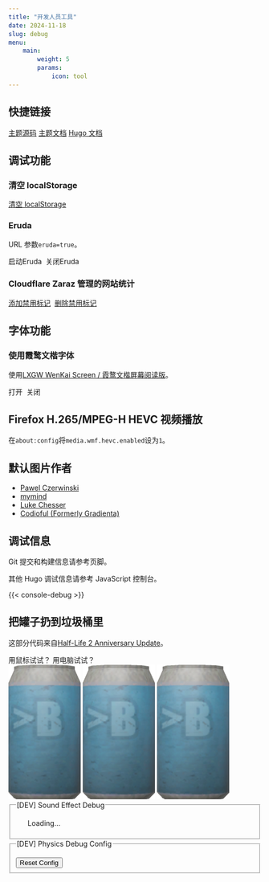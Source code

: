 ```yaml
---
title: "开发人员工具"
date: 2024-11-18
slug: debug
menu:
    main:
        weight: 5
        params:
            icon: tool
---
```


## 快捷链接

[主题源码](https://github.com/CaiJimmy/hugo-theme-stack) [主题文档](https://stack.jimmycai.com/config/) [Hugo 文档](https://gohugo.io/documentation/)

## 调试功能

### 清空 localStorage

<a class="link" href="javascript:void(0)" onclick="localStorage.clear();location.reload();">清空 localStorage</a>

### Eruda

URL 参数`eruda=true`。

<div class="eruda-btns">
    <a class="link" onclick="localStorage.setItem('active-eruda','true');location.reload();">启动Eruda</a>&nbsp;
    <a class="link" onclick="localStorage.removeItem('active-eruda');location.reload();">关闭Eruda</a>
</div>

### Cloudflare Zaraz 管理的网站统计

<div class="zaraz-btns">
    <script>
      function setCookie(cname, cvalue, exdays, domain) {
        var d = new Date();
        d.setTime(d.getTime() + exdays * 24 * 60 * 60 * 1000);
        var expires = "expires=" + d.toUTCString();
        var cookieString = cname + "=" + cvalue + ";" + expires + ";path=/";
        if (domain) {
          cookieString += ";domain=" + domain;
        }
        document.cookie = cookieString;
      }
      function getMainHost() {
        // https://developer.aliyun.com/article/195912
        let key = `mh_${Math.random()}`;
        let keyR = new RegExp(`(^|;)\\s*${key}=12345`);
        let expiredTime = new Date(0);
        let domain = document.domain;
        let domainList = domain.split(".");
        let urlItems = [];
        // 主域名一定会有两部分组成
        urlItems.unshift(domainList.pop());
        // 慢慢从后往前测试
        while (domainList.length) {
          urlItems.unshift(domainList.pop());
          let mainHost = urlItems.join(".");
          let cookie = `${key}=${12345};domain=.${mainHost}`;
          document.cookie = cookie;
          //如果cookie存在，则说明域名合法
          if (keyR.test(document.cookie)) {
            document.cookie = `${cookie};expires=${expiredTime}`;
            return mainHost;
          }
        }
      }
      function DisableAnalysis() {
        setCookie("DisableAnalysis", "true", 400, "." + getMainHost());
      }
      function RmDisableAnalysis() {
        setCookie("DisableAnalysis", "true", 0, "." + getMainHost());
      }
    </script>
    <a class="link" href="javascript:void(0)" onclick="DisableAnalysis();location.reload();">添加禁用标记</a>&nbsp;
    <a class="link" href="javascript:void(0)" onclick="RmDisableAnalysis();location.reload();">删除禁用标记</a>
</div>

## 字体功能

### 使用霞鹜文楷字体

使用[LXGW WenKai Screen / 霞鹜文楷屏幕阅读版](https://github.com/CMBill/lxgw-wenkai-screen-web)。

<div class="LXGW-WenKai-btns">
    <a class="link" onclick="localStorage.setItem('LXGW-WenKai','true');location.reload();">打开</a>&nbsp;
    <a class="link" onclick="localStorage.removeItem('LXGW-WenKai');location.reload();">关闭</a>
</div>

## Firefox H.265/MPEG-H HEVC 视频播放

在`about:config`将`media.wmf.hevc.enabled`设为`1`。

## 默认图片作者

-   [Pawel Czerwinski](https://unsplash.com/@pawel_czerwinski)
-   [mymind](https://unsplash.com/@mymind)
-   [Luke Chesser](https://unsplash.com/@lukechesser)
-   [Codioful (Formerly Gradienta)](https://unsplash.com/@codioful)

## 调试信息

Git 提交和构建信息请参考页脚。

其他 Hugo 调试信息请参考 JavaScript 控制台。

{{< console-debug >}}

## 把罐子扔到垃圾桶里

这部分代码来自[Half-Life 2 Anniversary Update](https://www.half-life.com/en/halflife2/20th)。

<div>
    <!-- https://www.half-life.com/en/halflife2/20th -->
    <link href="physplay/css/physplay.css" rel="stylesheet" type="text/css" />
    <script
        type="text/javascript"
        src="physplay/javascript/fastdom.js"
    ></script>
    <script
        type="text/javascript"
        src="physplay/javascript/physplay-sfx.js"
    ></script>
    <script type="text/javascript" src="physplay/javascript/matter.js"></script>
    <script
        type="text/javascript"
        src="physplay/javascript/matter-wrap.min.js"
    ></script>
    <script
        type="text/javascript"
        src="physplay/javascript/physplay.js"
    ></script>
    <div id="gravgun">
        <div id="gravgunimage" class="gravgunimage"></div>
        <div id="mobilemessage">
            <span class="use-mouse">用鼠标试试？</span>
            <span class="use-desktop">用电脑试试？</span>
        </div>
        <img class="can" id="can" src="physplay/image/can.png" />
        <img class="can intrash intrash1" src="physplay/image/can.png" />
        <img class="can intrash intrash2" src="physplay/image/can.png" />
        <div id="trashcan" class="trashcan" data-phys></div>
        <div class="gravgun-ground"></div>
        <fieldset id="sounddebug" class="debugUI">
            <legend>[DEV] Sound Effect Debug</legend>
            <ul>
                Loading...
            </ul>
        </fieldset>
        <fieldset id="physdebug" class="debugUI">
            <legend>[DEV] Physics Debug Config</legend>
            <ul></ul>
            <button onclick="phys.config.reset()">Reset Config</button>
        </fieldset>
        <div id="physContainer">
            <canvas id="physCanvas"> </canvas>
        </div>
        <div id="preloadImages"></div>
    </div>
</div>
